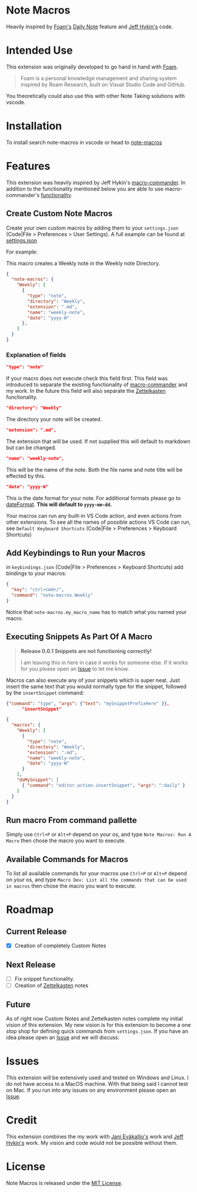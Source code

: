 # Note Macros

Heavily inspired by [Foam's](https://foambubble.github.io/foam/) [Daily Note](https://foambubble.github.io/foam/daily-notes) feature and [Jeff Hykin's](https://github.com/jeff-hykin/macro-commander) code.

# Intended Use

This extension was originally developed to go hand in hand with [Foam](https://foambubble.github.io/foam/).

>Foam is a personal knowledge management and sharing system inspired by Roam Research, built on Visual Studio Code and GitHub.

You theoretically could also use this with other Note Taking solutions with vscode.

# Installation

To install search note-macros in vscode or head to [note-macros](https://marketplace.visualstudio.com/items?itemName=NeelyInnovations.note-macros)

# Features

This extension was heavily inspired by Jeff Hykin's [macro-commander](https://github.com/jeff-hykin/macro-commander). In addition to the functionality mentioned below you are able to use macro-commander's [functionality](https://github.com/jeff-hykin/macro-commander#what-are-some-macro-examples).

## Create Custom Note Macros

Create your own custom macros by adding them to your `settings.json` (Code|File > Preferences > User Settings). A full example can be found at [settings.json](settings.json)

For example:

This macro creates a Weekly note in the Weekly note Directory.

```json
{
  "note-macros": {
    "Weekly": [
      {
        "type": "note",
        "directory": "Weekly",
        "extension": ".md",
        "name": "weekly-note",
        "date": "yyyy-W"
      },
    ]
  }
}
```

### Explanation of fields

```json
"type": "note"
```

If your macro does not execute check this field first. This field was introduced to separate the existing functionality of [macro-commander](https://github.com/jeff-hykin/macro-commander) and my work. In the future this field will also separate the [Zettelkasten](https://zettelkasten.de/posts/overview/) functionality.

```json
"directory": "Weekly"
```

The directory your note will be created.

```json
"extension": ".md",
```

The extension that will be used. If not supplied this will default to markdown but can be changed.

```json
"name": "weekly-note",
```

This will be the name of the note. Both the file name and note title will be effected by this. 

```json
"date": "yyyy-W"
```

This is the date format for your note. For additional formats please go to [dateFormat](https://github.com/felixge/node-dateformat#mask-options). **This will default to `yyyy-mm-dd`.**

Your macros can run any built-in VS Code action, and even actions from other extensions.
To see all the names of possible actions VS Code can run, see `Default Keyboard Shortcuts` (Code|File > Preferences > Keyboard Shortcuts)

## Add Keybindings to Run your Macros

in `keybindings.json` (Code|File > Preferences > Keyboard Shortcuts) add bindings to your macros:

```json
{
  "key": "ctrl+cmd+/",
  "command": "note-macros.Weekly"
}
```

Notice that `note-macros.my_macro_name` has to match what you named your macro.

## Executing Snippets As Part Of A Macro

> **Release 0.0.1 Snippets are not functioning correctly!** 
> 
> I am leaving this in here in case it works for someone else. If it works for you please open an [Issue](https://github.com/kneely/note-macros/issues) to let me know.

Macros can also execute any of your snippets which is super neat. Just insert the same text that you would normally type for the snippet, followed by the `insertSnippet` command:

```json
{"command": "type", "args": {"text": "mySnippetPrefixHere" }},
      "insertSnippet" 
```

```json
{
  "macros": {
    "Weekly": [
      {
        "type": "note",
        "directory": "Weekly",
        "extension": ".md",
        "name": "weekly-note",
        "date": "yyyy-W"
      }
    ],
    "doMySnippet": [
      { "command": "editor.action.insertSnippet", "args": ":daily" }
    ]
  }
}
```

## Run macro From command pallette

Simply use `Ctrl+P` or `Alt+P` depend on your os, and type `Note Macros: Run A Macro` then chose the macro you want to execute.

## Available Commands for Macros

To list all available commands for your macros use `Ctrl+P` or `Alt+P` depend on your os, and type `Macro Dev: List all the commands that can be used in macros` then chose the macro you want to execute.


# Roadmap

## Current Release
- [x] Creation of completely Custom Notes

## Next Release

- [ ] Fix snippet functionality.
- [ ] Creation of [Zettelkasten](https://zettelkasten.de/posts/overview/) notes

## Future

As of right now Custom Notes and Zettelkasten notes complete my initial vision of this extension. My new vision is for this extension to become a one stop shop for defining quick commands from `settings.json`. If you have an idea please open an [Issue](https://github.com/kneely/note-macros/issues) and we will discuss.

# Issues

This extension will be extensively used and tested on Windows and Linux. I do not have access to a MacOS machine. With that being said I cannot test on Mac. If you run into any issues on any environment please open an [Issue](https://github.com/kneely/note-macros/issues).

# Credit

This extension combines the my work with [Jani Eväkallio's](https://github.com/jevakallio) work and [Jeff Hykin's](https://github.com/jeff-hykin) work. My vision and code would not be possible without them.

# License

Note Macros is released under the [MIT License](https://github.com/kneely/note-macros/blob/master/LICENSE).